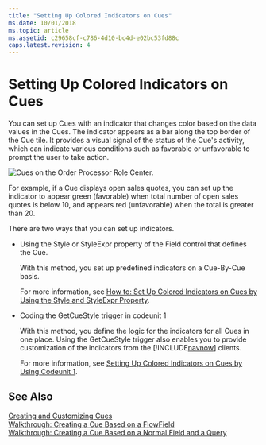```yaml
---
title: "Setting Up Colored Indicators on Cues"
ms.date: 10/01/2018
ms.topic: article
ms.assetid: c29658cf-c786-4d10-bc4d-e02bc53fd88c
caps.latest.revision: 4
---
```

# Setting Up Colored Indicators on Cues
You can set up Cues with an indicator that changes color based on the data values in the Cues. The indicator appears as a bar along the top border of the Cue tile. It provides a visual signal of the status of the Cue's activity, which can indicate various conditions such as favorable or unfavorable to prompt the user to take action.  
  
 ![Cues on the Order Processor Role Center.](media/NAV_Cues_OrderProcessor.png "NAV\_Cues\_OrderProcessor")  
  
 For example, if a Cue displays open sales quotes, you can set up the indicator to appear green \(favorable\) when total number of open sales quotes is below 10, and appears red \(unfavorable\) when the total is greater than 20.  
  
 There are two ways that you can set up indicators.  
  
-   Using the Style or StyleExpr property of the Field control that defines the Cue.  
  
     With this method, you set up predefined indicators on a Cue-By-Cue basis.  
  
     For more information, see [How to: Set Up Colored Indicators on Cues by Using the Style and StyleExpr Property](How-to--Set-Up-Colored-Indicators-on-Cues-by-Using-the-Style-and-StyleExpr-Property.md).  
  
-   Coding the GetCueStyle trigger in codeunit 1  
  
     With this method, you define the logic for the indicators for all Cues in one place. Using the GetCueStyle trigger also enables you to provide customization of the indicators from the [!INCLUDE[navnow](includes/navnow_md.md)] clients.  
  
     For more information, see [Setting Up Colored Indicators on Cues by Using Codeunit 1](Setting-Up-Colored-Indicators-on-Cues-by-Using-Codeunit-1.md).  
  
## See Also  
 [Creating and Customizing Cues](Creating-and-Customizing-Cues.md)   
 [Walkthrough: Creating a Cue Based on a FlowField](Walkthrough--Creating-a-Cue-Based-on-a-FlowField.md)   
 [Walkthrough: Creating a Cue Based on a Normal Field and a Query](Walkthrough--Creating-a-Cue-Based-on-a-Normal-Field-and-a-Query.md)
